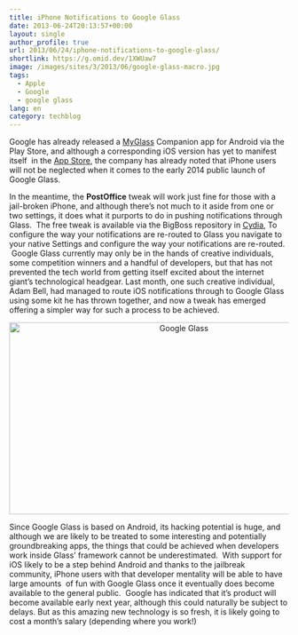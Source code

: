 ```yaml
---
title: iPhone Notifications to Google Glass
date: 2013-06-24T20:13:57+00:00
layout: single
author_profile: true
url: 2013/06/24/iphone-notifications-to-google-glass/
shortlink: https://g.omid.dev/1XWUaw7
image: /images/sites/3/2013/06/google-glass-macro.jpg
tags:
  - Apple
  - Google
  - google glass
lang: en
category: techblog
---
```

Google has already released a <a title="Google Glass MyGlass" href="https://play.google.com/store/apps/details?id=com.google.glass.companion&hl=en" target="_blank">MyGlass</a> Companion app for Android via the Play Store, and although a corresponding iOS version has yet to manifest itself  in the <a title="App Store" href="http://www.apple.com/uk/osx/apps/app-store.html" target="_blank">App Store</a>, the company has already noted that iPhone users will not be neglected when it comes to the early 2014 public launch of Google Glass.

In the meantime, the **PostOffice** tweak will work just fine for those with a jail-broken iPhone, and although there’s not much to it aside from one or two settings, it does what it purports to do in pushing notifications through Glass.  The free tweak is available via the BigBoss repository in <a title="cydia" href="http://cydia.saurik.com/" target="_blank">Cydia</a>, To configure the way your notifications are re-routed to Glass you navigate to your native Settings and configure the way your notifications are re-routed.  Google Glass currently may only be in the hands of creative individuals, some competition winners and a handful of developers, but that has not prevented the tech world from getting itself excited about the internet giant’s technological headgear. Last month, one such creative individual, Adam Bell, had managed to route iOS notifications through to Google Glass using some kit he has thrown together, and now a tweak has emerged offering a simpler way for such a process to be achieved.

<p style="text-align: center;">
  <a href="/images/2013/06/google-glass-macro.jpg"><img class="aligncenter  wp-image-6667" alt="Google Glass" src="/images/2013/06/google-glass-macro-1024x576.jpg" width="614" height="346" srcset="/images/sites/3/2013/06/google-glass-macro-1024x576.jpg 1024w, /images/sites/3/2013/06/google-glass-macro-300x168.jpg 300w, /images/sites/3/2013/06/google-glass-macro.jpg 1500w" sizes="(max-width: 614px) 100vw, 614px" /></a>
</p>

Since Google Glass is based on Android, its hacking potential is huge, and although we are likely to be treated to some interesting and potentially groundbreaking apps, the things that could be achieved when developers work inside Glass’ framework cannot be underestimated.  With support for iOS likely to be a step behind Android and thanks to the jailbreak community, iPhone users with that developer mentality will be able to have large amounts  of fun with Google Glass once it eventually does become available to the general public.  Google has indicated that it’s product will become available early next year, although this could naturally be subject to delays. But as this amazing new technology is so fresh, it is likely going to cost a month’s salary (depending where you work!)